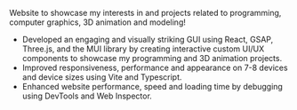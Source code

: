 Website to showcase my interests in and projects related to programming, computer graphics, 3D animation and modeling!
- Developed an engaging and visually striking GUI using React, GSAP, Three.js, and the MUI library by creating interactive custom UI/UX components to showcase my programming and 3D animation projects.
- Improved responsiveness, performance and appearance on  7-8 devices and device sizes using Vite and Typescript.
- Enhanced website performance, speed and loading time by debugging using DevTools and Web Inspector.
